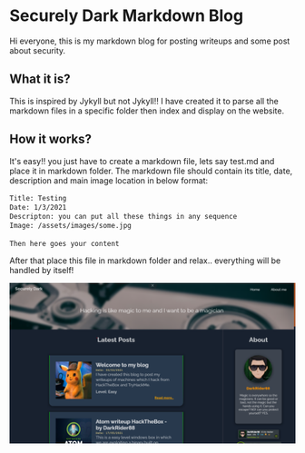 # Securely Dark Markdown Blog

Hi everyone, this is my markdown blog for posting writeups and some post about security.

## What it is?
This is inspired by Jykyll but not Jykyll!! I have created it to parse all the markdown files in a specific folder then index and display on the website.

## How it works?

It's easy!! you just have to create a markdown file, lets say test.md and place it in markdown folder.
The markdown file should contain its title, date, description and main image location in below format:

```
Title: Testing
Date: 1/3/2021
Descripton: you can put all these things in any sequence
Image: /assets/images/some.jpg 

Then here goes your content
```
After that place this file in markdown folder and relax.. everything will be handled by itself!

![screenshot](./screenshots/ss.png)
